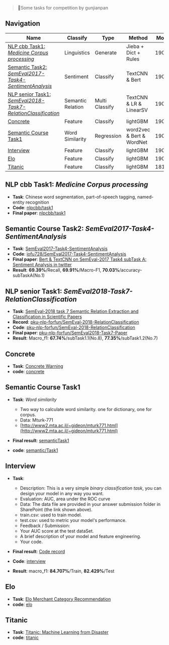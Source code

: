 > 🤧Some tasks for competition by gunjianpan

## Navigation

| Name                                                                                                                       | Classify          | Type           | Method                    | Modify |
| -------------------------------------------------------------------------------------------------------------------------- | ----------------- | -------------- | ------------------------- | ------ |
| [NLP cbb Task1: _Medicine Corpus processing_](#nlp-cbb-task1-medicine-corpus-processing)                                   | Linguistics       | Generate       | Jieba + Dict + Rules      | 190418 |
| [Semantic Task2: _SemEval2017-Task4-SentimentAnalysis_](#semantic-course-task2-semeval2017-task4-sentimentanalysis)        | Sentiment         | Classify       | TextCNN & Bert            | 190414 |
| [NLP senior Task1: _SemEval2018-Task7-RelationClassification_](#nlp-senior-task1-semeval2018-task7-relationclassification) | Semantic Relation | Multi Classify | TextCNN & LR & LinearSV   | 190411 |
| [Concrete](#concrete)                                                                                                      | Feature           | Classify       | lightGBM                  | 190328 |
| [Semantic Course Task1](#semantic-course-task1)                                                                            | Word Similarity   | Regression     | word2vec & Bert & WordNet | 190324 |
| [Interview](#interview)                                                                                                    | Feature           | Classify       | lightGBM                  | 190318 |
| [Elo](#elo)                                                                                                                | Feature           | Classify       | lightGBM                  | 190304 |
| [Titanic](#titanic)                                                                                                        | Feature           | Classify       | lightGBM                  | 181220 |

## NLP cbb Task1: _Medicine Corpus processing_

- **Task**: Chinese word segmentation, part-of-speech tagging, named-entity recognition
- **Code**: [nlpcbb/task1](https://github.com/iofu728/Task/tree/master/nlpcbb/task1)
- **Final paper**: [nlpcbb/task1](https://github.com/iofu728/Task/tree/master/nlpcbb/task1)

## Semantic Course Task2: _SemEval2017-Task4-SentimentAnalysis_

- **Task**: [SemEval2017-Task4-SentimentAnalysis](http://alt.qcri.org/semeval2017/task4/)
- **Code**: [iofu728/SemEval2017-Task4-SentimentAnalysis](https://github.com/iofu728/SemEval2017-Task4-SentimentAnalysis)
- **Final paper**: [Bert & TextCNN on SemEval-2017 Task4 subTask A: Sentiment Analysis in twitter](https://github.com/iofu728/SemEval2017-Task4-SentimentAnalysis/blob/master/paper/final_paper/main.pdf)
- **Result**: **69.39%**/Recall, **69.91%**/Macro-F1, **70.03%**/accuracy-subTaskA(No.1)

## NLP senior Task1: _SemEval2018-Task7-RelationClassification_

- **Task**: [SemEval-2018 task 7 Semantic Relation Extraction and Classification in Scientific Papers](https://competitions.codalab.org/competitions/17422)
- **Record**: [pku-nlp-forfun/SemEval-2018-RelationClassification](https://github.com/pku-nlp-forfun/SemEval-2018-RelationClassification)
- **Code**: [pku-nlp-forfun/SemEval-2018-RelationClassification](https://github.com/pku-nlp-forfun/SemEval-2018-RelationClassification)
- **Final paper**: [pku-nlp-forfun/SemEval2018-Task7-Paper](https://github.com/pku-nlp-forfun/SemEval2018-Task7-Paper/blob/master/main.pdf)
- **Result**: Macro_f1: **67.74%**/subTask1.1(No.8), **77.35%**/subTask1.2(No.7)

## Concrete

- **Task**: [Concrete Warning](https://www.datafountain.cn/competitions/336/details)
- **code**: [concrete](https://github.com/iofu728/Task/tree/master/cronete)

## Semantic Course Task1

- **Task**: _Word similarity_

  - Two way to calculate word similarity. one for dictionary, one for corpus.
  - Data: Mturk-771
  - [http://www2.mta.ac.il/~gideon/mturk771.html](http://www2.mta.ac.il/~gideon/mturk771.html)

- **Final result**: [semanticTask1](https://github.com/iofu728/STask/blob/master/semantic/task1/semanticTask1.pdf)
- **code**: [semantic/Task1](https://github.com/iofu728/Task/tree/master/semantic/task1)

## Interview

- **Task**:

  - Description: This is a very simple _binary classification task_, you can design your model in any way you want.
  - Evaluation: AUC, area under the ROC curve
  - Data: The data file are provided in your answer submission folder in SharePoint (the link shown above).
  - train.csv: used to train model.
  - test.csv: used to metric your model's performance.
  - Feedback / Submission:
  - Your AUC score at the test dataSet.
  - A brief description of your model and feature engineering.
  - Your code.

- **Final result**: [Code record](https://github.com/iofu728/STask/blob/master/interview/CodeTaskRecord.pdf)
- **Code**: [interview](https://github.com/iofu728/Task/tree/master/interview)
- **Result**: macro_f1: **84.707%**/Train, **82.429%**/Test

## Elo

- **Task**: [Elo Merchant Category Recommendation](https://www.kaggle.com/c/elo-merchant-category-recommendation/leaderboard)
- **code**: [elo](https://github.com/iofu728/Task/tree/master/elo)

## Titanic

- **Task**: [Titanic: Machine Learning from Disaster](https://www.kaggle.com/c/titanic/overview)
- **code**: [titanic](https://github.com/iofu728/Task/tree/master/titanic)
